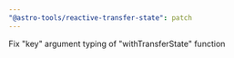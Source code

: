 ```yaml
---
"@astro-tools/reactive-transfer-state": patch
---
```


Fix "key" argument typing of "withTransferState" function
